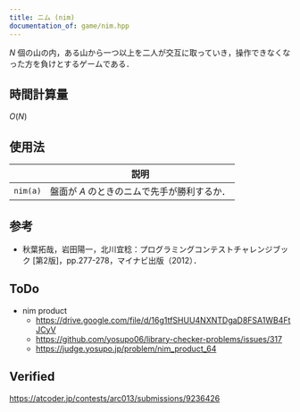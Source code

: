 ```yaml
---
title: ニム (nim)
documentation_of: game/nim.hpp
---
```


$N$ 個の山の内，ある山から一つ以上を二人が交互に取っていき，操作できなくなった方を負けとするゲームである．


## 時間計算量

$O(N)$


## 使用法

||説明|
|:--:|:--:|
|`nim(a)`|盤面が $A$ のときのニムで先手が勝利するか．|


## 参考

- 秋葉拓哉，岩田陽一，北川宜稔：プログラミングコンテストチャレンジブック \[第2版\]，pp.277-278，マイナビ出版（2012）．


## ToDo

- nim product
  - https://drive.google.com/file/d/16g1tfSHUU4NXNTDgaD8FSA1WB4FtJCyV
  - https://github.com/yosupo06/library-checker-problems/issues/317
  - https://judge.yosupo.jp/problem/nim_product_64


## Verified

https://atcoder.jp/contests/arc013/submissions/9236426
